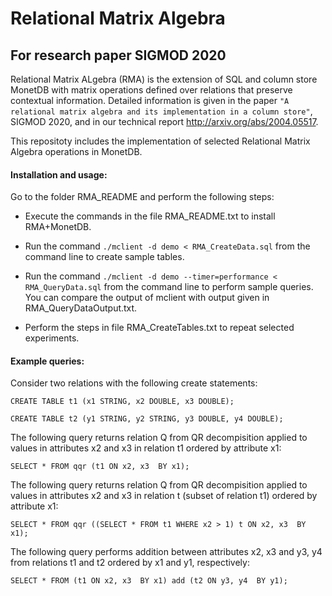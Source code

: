 # Relational Matrix Algebra
## For research paper SIGMOD 2020 
Relational Matrix ALgebra (RMA) is the extension of SQL and column store MonetDB with matrix operations defined over relations 
that preserve contextual information.
Detailed information is given in the paper `"A relational matrix algebra and its implementation in a column store"`,  SIGMOD 2020, and in our technical report http://arxiv.org/abs/2004.05517.

This repositoty includes the implementation of selected Relational Matrix Algebra operations in MonetDB.

#### Installation and usage:

Go to the folder RMA_README and perform the following steps:

- Execute the commands in the file RMA_README.txt to install RMA+MonetDB.

- Run the command `./mclient -d demo < RMA_CreateData.sql` from the command 
line to create sample tables.

 - Run the command `./mclient -d demo --timer=performance < RMA_QueryData.sql` 
from the command line to perform sample queries. You can compare the output 
of mclient with output given in RMA_QueryDataOutput.txt.

- Perform the steps in file RMA_CreateTables.txt to repeat selected experiments.

#### Example queries:

Consider two relations with the following create statements:

`CREATE TABLE t1 (x1 STRING, x2 DOUBLE, x3 DOUBLE);`

`CREATE TABLE t2 (y1 STRING, y2 STRING, y3 DOUBLE, y4 DOUBLE);`

The following query returns relation Q from QR decompisition applied to values in attributes x2 and x3 in relation t1 ordered by attribute x1:

`SELECT * FROM qqr (t1 ON x2, x3  BY x1);`

The following query returns relation Q from QR decompisition applied to values in attributes x2 and x3 in relation t (subset of relation t1) ordered by attribute x1:

`SELECT * FROM qqr ((SELECT * FROM t1 WHERE x2 > 1) t ON x2, x3  BY x1);`


The following query performs addition between attributes x2, x3 and y3, y4 from relations t1 and t2 ordered by x1 and y1, respectively:

`SELECT * FROM (t1 ON x2, x3  BY x1) add (t2 ON y3, y4  BY y1);`






